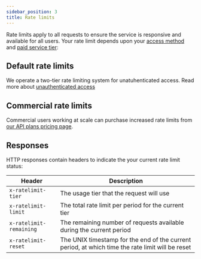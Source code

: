 ```yaml
---
sidebar_position: 3
title: Rate limits
---
```


Rate limits apply to all requests to ensure the service is responsive and available for all users. Your rate limit depends upon your [access method](authentication) and [paid service tier](commercial):

## Default rate limits

We operate a two-tier rate limiting system for unatuhenticated access. Read more about [unauthenticated access](authentication)

## Commercial rate limits

Commercial users working at scale can purchase increased rate limits from [our API plans pricing page](https://ecosyste.ms/pricing).

## Responses

HTTP responses contain headers to indicate the your current rate limit status:

|Header|Description|
|-|-|
|`x-ratelimit-tier`|The usage tier that the request will use|
|`x-ratelimit-limit`|The total rate limit per period for the current tier|
|`x-ratelimit-remaining`|The remaining number of requests available during the current period|
|`x-ratelimit-reset`|The UNIX timestamp for the end of the current period, at which time the rate limit will be reset|